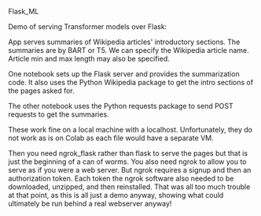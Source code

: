 Flask_ML

Demo of serving Transformer models over Flask:

App serves summaries of Wikipedia articles' introductory sections.
The summaries are by BART or T5. We can specify the Wikipedia article name.
Article min and max length may also be specified.

One notebook sets up the Flask server and provides the summarization code.
It also uses the Python Wikipedia package to get the intro sections of the pages asked for.

The other notebook uses the Python requests package to send POST requests
to get the summaries.

These work fine on a local machine with a localhost. Unfortunately, they do not work as is on Colab as each file would have a separate VM. 

Then you need ngrok_flask rather than flask to serve
the pages but that is just the beginning of a can of worms. You also need ngrok to
allow you to serve as if you were a web server. But ngrok requires a signup and then
an authorization token. Each token the ngrok software also needed to be downloaded,
unzipped, and then reinstalled. That was all too much trouble at that point, as this is
all just a demo anyway, showing what could ultimately be run behind a real webserver anyway!
